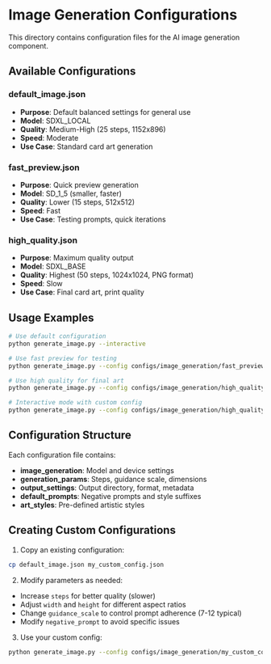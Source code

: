 # Image Generation Configurations

This directory contains configuration files for the AI image generation component.

## Available Configurations

### default_image.json
- **Purpose**: Default balanced settings for general use
- **Model**: SDXL_LOCAL
- **Quality**: Medium-High (25 steps, 1152x896)
- **Speed**: Moderate
- **Use Case**: Standard card art generation

### fast_preview.json
- **Purpose**: Quick preview generation
- **Model**: SD_1_5 (smaller, faster)
- **Quality**: Lower (15 steps, 512x512)
- **Speed**: Fast
- **Use Case**: Testing prompts, quick iterations

### high_quality.json
- **Purpose**: Maximum quality output
- **Model**: SDXL_BASE
- **Quality**: Highest (50 steps, 1024x1024, PNG format)
- **Speed**: Slow
- **Use Case**: Final card art, print quality

## Usage Examples

```bash
# Use default configuration
python generate_image.py --interactive

# Use fast preview for testing
python generate_image.py --config configs/image_generation/fast_preview.json --prompt "Quick test dragon"

# Use high quality for final art
python generate_image.py --config configs/image_generation/high_quality.json --prompt "Epic legendary dragon"

# Interactive mode with custom config
python generate_image.py --config configs/image_generation/high_quality.json --interactive
```

## Configuration Structure

Each configuration file contains:

- **image_generation**: Model and device settings
- **generation_params**: Steps, guidance scale, dimensions
- **output_settings**: Output directory, format, metadata
- **default_prompts**: Negative prompts and style suffixes
- **art_styles**: Pre-defined artistic styles

## Creating Custom Configurations

1. Copy an existing configuration:
```bash
cp default_image.json my_custom_config.json
```

2. Modify parameters as needed:
- Increase `steps` for better quality (slower)
- Adjust `width` and `height` for different aspect ratios
- Change `guidance_scale` to control prompt adherence (7-12 typical)
- Modify `negative_prompt` to avoid specific issues

3. Use your custom config:
```bash
python generate_image.py --config configs/image_generation/my_custom_config.json
```